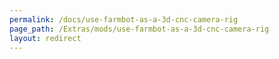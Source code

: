 ```yaml
---
permalink: /docs/use-farmbot-as-a-3d-cnc-camera-rig
page_path: /Extras/mods/use-farmbot-as-a-3d-cnc-camera-rig
layout: redirect
---
```

